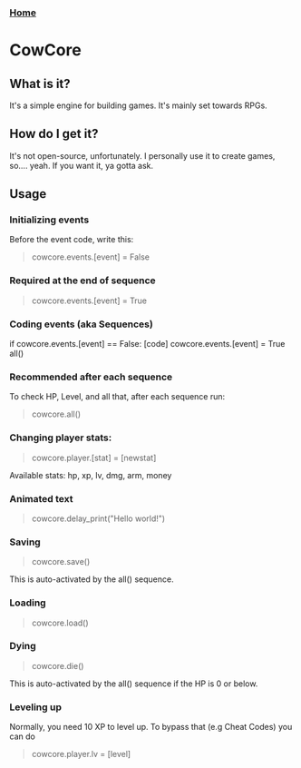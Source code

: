 ### [Home](https://thycowlord.github.io)

# CowCore

## What is it?
It's a simple engine for building games. It's mainly set towards RPGs. 

## How do I get it?
It's not open-source, unfortunately. 
I personally use it to create games, so.... yeah.
If you want it, ya gotta ask. 


## Usage

### Initializing events
Before the event code, write this:

> cowcore.events.[event] = False

### Required at the end of sequence

> cowcore.events.[event] = True

### Coding events (aka Sequences)

if cowcore.events.[event] == False:
  [code]
  cowcore.events.[event] = True
  all()

### Recommended after each sequence
To check HP, Level, and all that, after each sequence run:

> cowcore.all()

### Changing player stats:

> cowcore.player.[stat] = [newstat]

Available stats: hp, xp, lv, dmg, arm, money

### Animated text

> cowcore.delay_print("Hello world!")

### Saving

> cowcore.save()

This is auto-activated by the all() sequence.

### Loading

> cowcore.load()

### Dying

> cowcore.die()

This is auto-activated by the all() sequence if the HP is 0 or below.

### Leveling up
Normally, you need 10 XP to level up. To bypass that (e.g Cheat Codes) you can do

> cowcore.player.lv = [level]

